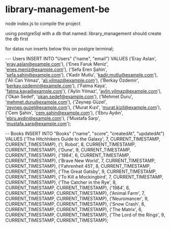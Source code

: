 # library-management-be

node index.js to compile the project

using postgreSql with a db that named: library_management
should create the db first

for datas run inserts below this on postgre terminal;


--- Users
INSERT INTO "Users" ("name", "email") VALUES
('Eray Aslan', 'eray.aslan@example.com'),
('Enes Faruk Meniz', 'enes.meniz@example.com'),
('Sefa Eren Şahin', 'sefa.sahin@example.com'),
('Kadir Mutlu', 'kadir.mutlu@example.com'),
('Ali Can Yılmaz', 'ali.yilmaz@example.com'),
('Berkay Özdemir', 'berkay.ozdemir@example.com'),
('Fatma Kaya', 'fatma.kaya@example.com'),
('Aylin Yılmaz', 'aylin.yilmaz@example.com'),
('Okan Sedef', 'okan.sedef@example.com'),
('Mehmet Duru', 'mehmet.duru@example.com'),
('Zeynep Güzel', 'zeynep.guzel@example.com'),
('Murat Kızıl', 'murat.kizil@example.com'),
('Cem Şahin', 'cem.sahin@example.com'),
('Ebru Aydın', 'ebru.aydin@example.com'),
('Mustafa Sarp', 'mustafa.sarp@example.com');

-- Books
INSERT INTO "Books" ("name", "score", "createdAt", "updatedAt") VALUES
('The Hitchhikers Guide to the Galaxy', 7, CURRENT_TIMESTAMP, CURRENT_TIMESTAMP),
('I, Robot', 8, CURRENT_TIMESTAMP, CURRENT_TIMESTAMP),
('Dune', 9, CURRENT_TIMESTAMP, CURRENT_TIMESTAMP),
('1984', 6, CURRENT_TIMESTAMP, CURRENT_TIMESTAMP),
('Brave New World', 7, CURRENT_TIMESTAMP, CURRENT_TIMESTAMP),
('Fahrenheit 451', 8, CURRENT_TIMESTAMP, CURRENT_TIMESTAMP),
('The Great Gatsby', 9, CURRENT_TIMESTAMP, CURRENT_TIMESTAMP),
('To Kill a Mockingbird', 7, CURRENT_TIMESTAMP, CURRENT_TIMESTAMP),
('The Catcher in the Rye', 8, CURRENT_TIMESTAMP, CURRENT_TIMESTAMP),
('1984', 6, CURRENT_TIMESTAMP, CURRENT_TIMESTAMP),
('Animal Farm', 7, CURRENT_TIMESTAMP, CURRENT_TIMESTAMP),
('Neuromancer', 9, CURRENT_TIMESTAMP, CURRENT_TIMESTAMP),
('Snow Crash', 8, CURRENT_TIMESTAMP, CURRENT_TIMESTAMP),
('The Matrix', 6, CURRENT_TIMESTAMP, CURRENT_TIMESTAMP),
('The Lord of the Rings', 9, CURRENT_TIMESTAMP, CURRENT_TIMESTAMP);


